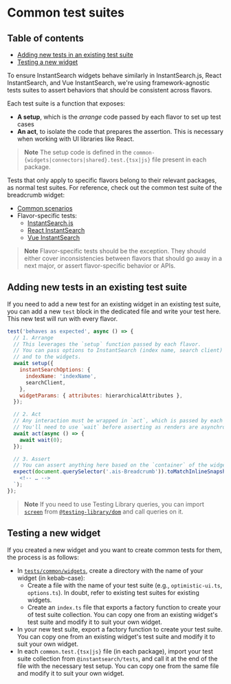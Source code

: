 # Common test suites<!-- omit in toc -->

## Table of contents<!-- omit in toc -->

- [Adding new tests in an existing test suite](#adding-new-tests-in-an-existing-test-suite)
- [Testing a new widget](#testing-a-new-widget)

To ensure InstantSearch widgets behave similarly in InstantSearch.js, React InstantSearch, and Vue InstantSearch, we're using framework-agnostic tests suites to assert behaviors that should be consistent across flavors.

Each test suite is a function that exposes:

- **A setup**, which is the _arrange_ code passed by each flavor to set up test cases
- **An act**, to isolate the code that prepares the assertion. This is necessary when working with UI libraries like React.

> **Note** The setup code is defined in the `common-{widgets|connectors|shared}.test.{tsx|js}` file present in each package.

Tests that only apply to specific flavors belong to their relevant packages, as normal test suites. For reference, check out the common test suite of the breadcrumb widget:

- [Common scenarios](../../tests/common/widgets/breadcrumb)
- Flavor-specific tests:
  - [InstantSearch.js](../../packages/instantsearch.js/src/widgets/breadcrumb/__tests__)
  - [React InstantSearch](../../packages/react-instantsearch/src/widgets/__tests__)
  - [Vue InstantSearch](../../packages/vue-instantsearch/src/components/__tests__)

> **Note** Flavor-specific tests should be the exception. They should either cover inconsistencies between flavors that should go away in a next major, or assert flavor-specific behavior or APIs.

## Adding new tests in an existing test suite

If you need to add a new test for an existing widget in an existing test suite, you can add a new `test` block in the dedicated file and write your test here. This new test will run with every flavor.

```js
test('behaves as expected', async () => {
  // 1. Arrange
  // This leverages the `setup` function passed by each flavor.
  // You can pass options to InstantSearch (index name, search client)
  // and to the widgets.
  await setup({
    instantSearchOptions: {
      indexName: 'indexName',
      searchClient,
    },
    widgetParams: { attributes: hierarchicalAttributes },
  });

  // 2. Act
  // Any interaction must be wrapped in `act`, which is passed by each flavor.
  // You'll need to use `wait` before asserting as renders are asynchronous.
  await act(async () => {
    await wait(0);
  });

  // 3. Assert
  // You can assert anything here based on the `container` of the widget.
  expect(document.querySelector('.ais-Breadcrumb')).toMatchInlineSnapshot(`
    <!-- … -->
  `);
});
```

> **Note** If you need to use Testing Library queries, you can import [`screen`](https://testing-library.com/docs/queries/about#screen) from [`@testing-library/dom`](https://testing-library.com/docs/dom-testing-library/intro/) and call queries on it.

## Testing a new widget

If you created a new widget and you want to create common tests for them, the process is as follows:

- In [`tests/common/widgets`](tests/common/widgets), create a directory with the name of your widget (in kebab-case):
  - Create a file with the name of your test suite (e.g., `optimistic-ui.ts`, `options.ts`). In doubt, refer to existing test suites for existing widgets.
  - Create an `index.ts` file that exports a factory function to create your of test suite collection. You can copy one from an existing widget's test suite and modify it to suit your own widget.
- In your new test suite, export a factory function to create your test suite. You can copy one from an existing widget's test suite and modify it to suit your own widget.
- In each `common.test.{tsx|js}` file (in each package), import your test suite collection from `@instantsearch/tests`, and call it at the end of the file with the necessary test setup. You can copy one from the same file and modify it to suit your own widget.
